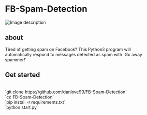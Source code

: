 # FB-Spam-Detection
![Image description](https://media.wired.com/photos/5a84b3644ee7994fd7085edd/125:94/w_2393,h_1800,c_limit/FBNotifications.jpg)

## about
Tired of getting spam on Facebook? 
This Python3 program will automatically respond to messages detected as spam with 'Go away spammer!'

## Get started
<br/>
`git clone https://github.com/danlove99/FB-Spam-Detection`<br/>
`cd FB-Spam-Detection`<br/>
`pip install -r requirements.txt`<br/>
`python start.py`<br/>
